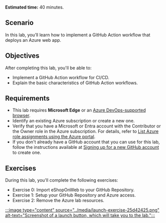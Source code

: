 **Estimated time:** 40 minutes.

## Scenario

In this lab, you’ll learn how to implement a GitHub Action workflow that deploys an Azure web app.

## Objectives

After completing this lab, you'll be able to:

- Implement a GitHub Action workflow for CI/CD.
- Explain the basic characteristics of GitHub Action workflows.

## Requirements

- This lab requires **Microsoft Edge** or an [Azure DevOps-supported browser](/azure/devops/server/compatibility).
- Identify an existing Azure subscription or create a new one.
- Verify that you have a Microsoft or Entra account with the Contributor or the Owner role in the Azure subscription. For details, refer to [List Azure role assignments using the Azure portal](/azure/active-directory/roles/manage-roles-portal).
- If you don't already have a GitHub account that you can use for this lab, follow the instructions available at [Signing up for a new GitHub account](https://docs.github.com/get-started/signing-up-for-github/signing-up-for-a-new-github-account) to create one.

## Exercises

During this lab, you'll complete the following exercises:

- Exercise 0: Import eShopOnWeb to your GitHub Repository.
- Exercise 1: Setup your GitHub Repository and Azure access.
- Exercise 2: Remove the Azure lab resources.

[:::image type="content" source="../media/launch-exercise-25d42425.png" alt-text="Screenshot of a launch button, which will take you to the lab.":::
](https://go.microsoft.com/fwlink/?linkid=2270303)
